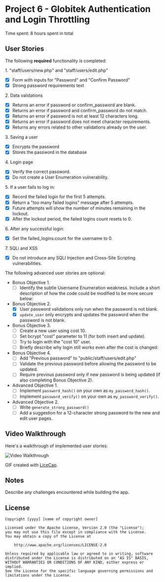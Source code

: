 # Project 6 - Globitek Authentication and Login Throttling

Time spent: 8 hours spent in total

## User Stories

The following **required** functionality is completed:

1\. "staff/users/new.php" and "staff/users/edit.php"
  * [X]  Form with inputs for "Password" and "Confirm Password"
  * [X]  Strong password requirements text

2\. Data validations
  * [X]  Returns an error if password or confirm_password are blank.
  * [X]  Returns an error if password and confirm_password do not match.
  * [X]  Returns an error if password is not at least 12 characters long.
  * [X]  Returns an error if password does not meet character requirements.
  * [X]  Returns any errors related to other validations already on the user.

3\. Saving a user
  * [X]  Encrypts the password
  * [X]  Stores the password in the database

4\. Login page
  * [X]  Verify the correct password.
  * [X]  Do not create a User Enumeration vulnerability.

5\. If a user fails to log in:
  * [X]  Record the failed login for the first 5 attempts.
  * [X]  Return a "too many failed logins" message after 5 attempts.
  * [X]  Future attempts will show the number of minutes remaining in the lockout.
  * [X]  After the lockout period, the failed logins count resets to 0.

6\. After any successful login:
  * [X]  Set the failed_logins.count for the username to 0.

7\. SQLi and XSS
  * [X]  Do not introduce any SQLI Injection and Cross-Site Scripting vulnerabilities.

The following advanced user stories are optional:

* Bonus Objective 1\.
  * [ ]  Identify the subtle Username Enumeration weakness. Include a short description of how the code could be modified to be more secure below:

* Bonus Objective 2\.
  * [X]  User password validations only run when the password is not blank.
  * [X]  `update_user` only encrypts and updates the password when the password is not blank.

* Bonus Objective 3\.
  * [ ]  Create a new user using cost 10.
  * [ ]  Set bcrypt "cost" parameter to 11 (for both insert and update).
  * [ ]  Try to login with the "cost 10" user.
  * [ ]  Briefly describe why login still works even after the cost is changed:

* Bonus Objective 4\.
  * [ ]  Add "Previous password" to "public/staff/users/edit.php"
  * [ ]  Validate the previous password before allowing the password to be updated.
  * [ ]  Require previous password only if new password is being updated (if also completing Bonus Objective 2).

* Advanced Objective 1\.
  * [ ]  Implement `password_hash()` on your own as `my_password_hash()`.
  * [ ]  Implement `password_verify()` on your own as `my_password_verify()`.

* Advanced Objective 2\.
  * [ ]  Write `generate_strong_password()`
  * [ ]  Add a suggestion for a 12-character strong password to the new and edit user pages.

## Video Walkthrough

Here's a walkthrough of implemented user stories:

<img src='http://i.imgur.com/link/to/your/gif/file.gif' title='Video Walkthrough' width='' alt='Video Walkthrough' />

GIF created with [LiceCap](http://www.cockos.com/licecap/).

## Notes

Describe any challenges encountered while building the app.

## License

    Copyright [yyyy] [name of copyright owner]

    Licensed under the Apache License, Version 2.0 (the "License");
    you may not use this file except in compliance with the License.
    You may obtain a copy of the License at

        http://www.apache.org/licenses/LICENSE-2.0

    Unless required by applicable law or agreed to in writing, software
    distributed under the License is distributed on an "AS IS" BASIS,
    WITHOUT WARRANTIES OR CONDITIONS OF ANY KIND, either express or implied.
    See the License for the specific language governing permissions and
    limitations under the License.
